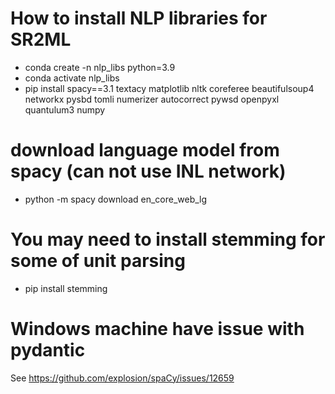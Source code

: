# How to install NLP libraries for SR2ML
- conda create -n nlp_libs python=3.9
- conda activate nlp_libs
- pip install spacy==3.1 textacy matplotlib nltk coreferee beautifulsoup4 networkx pysbd tomli numerizer autocorrect pywsd openpyxl quantulum3 numpy

# download language model from spacy (can not use INL network)
- python -m spacy download en_core_web_lg

# You may need to install stemming for some of unit parsing
- pip install stemming

# Windows machine have issue with pydantic
See https://github.com/explosion/spaCy/issues/12659
